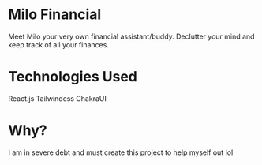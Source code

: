 # Milo Financial
Meet Milo your very own financial assistant/buddy. Declutter your mind and keep track of all your finances.
# Technologies Used
React.js Tailwindcss ChakraUI
# Why?
I am in severe debt and must create this project to help myself out lol
